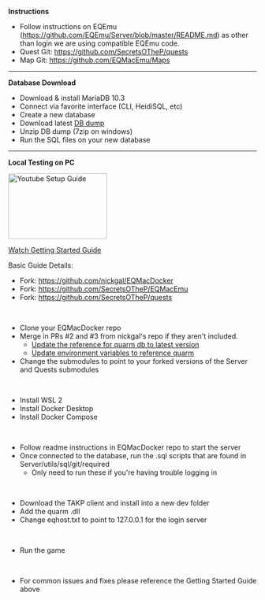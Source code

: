 **Instructions**
 - Follow instructions on EQEmu (https://github.com/EQEmu/Server/blob/master/README.md) as other than login we are using compatible EQEmu code.
 - Quest Git: https://github.com/SecretsOTheP/quests
 - Map Git: https://github.com/EQMacEmu/Maps

---

**Database Download**
 - Download & install MariaDB 10.3
 - Connect via favorite interface (CLI, HeidiSQL, etc)
 - Create a new database
 - Download latest [DB dump](https://github.com/SecretsOTheP/EQMacEmu/tree/main/utils/sql/database_full)
 - Unzip DB dump (7zip on windows)
 - Run the SQL files on your new database

---

**Local Testing on PC**

<a href="https://youtu.be/Hjrzdlem3ZA"><img src="https://cdn.freebiesupply.com/logos/large/2x/youtube-icon-logo-png-transparent.png" alt="Youtube Setup Guide" width="200" height="133"></a>

[Watch Getting Started Guide](https://youtu.be/Hjrzdlem3ZA)

Basic Guide Details:

 - Fork: https://github.com/nickgal/EQMacDocker
 - Fork: https://github.com/SecretsOTheP/EQMacEmu
 - Fork: https://github.com/SecretsOTheP/quests
 <br>
 
 - Clone your EQMacDocker repo
 - Merge in PRs #2 and #3 from nickgal's repo if they aren't included. 
   - [Update the reference for quarm db to latest version](https://github.com/nickgal/EQMacDocker/pull/3)
   - [Update environment variables to reference quarm](https://github.com/nickgal/EQMacDocker/pull/2)
 - Change the submodules to point to your forked versions of the Server and Quests submodules
 <br>
 
 - Install WSL 2 
 - Install Docker Desktop
 - Install Docker Compose
 <br>
 
 - Follow readme instructions in EQMacDocker repo to start the server
 - Once connected to the database, run the .sql scripts that are found in Server/utils/sql/git/required
   - Only need to run these if you're having trouble logging in
 <br>
 
 - Download the TAKP client and install into a new dev folder
 - Add the quarm .dll
 - Change eqhost.txt to point to 127.0.0.1 for the login server
 <br>
 
 - Run the game
<br>

 - For common issues and fixes please reference the Getting Started Guide above